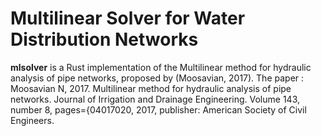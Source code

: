 # Multilinear Solver for Water Distribution Networks

**mlsolver** is a Rust implementation of the Multilinear method for hydraulic analysis of pipe networks, proposed by (Moosavian, 2017). The paper : Moosavian N, 2017. Multilinear method for hydraulic analysis of pipe networks. Journal of Irrigation and Drainage Engineering. Volume 143, number 8, pages={04017020, 2017, publisher: American Society of Civil Engineers.

 